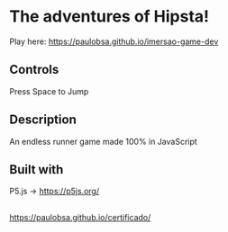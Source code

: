 # The adventures of Hipsta!

Play here: https://paulobsa.github.io/imersao-game-dev

## Controls
Press Space to Jump

## Description
An endless runner game made 100% in JavaScript

## Built with
P5.js -> https://p5js.org/

##
https://paulobsa.github.io/certificado/
